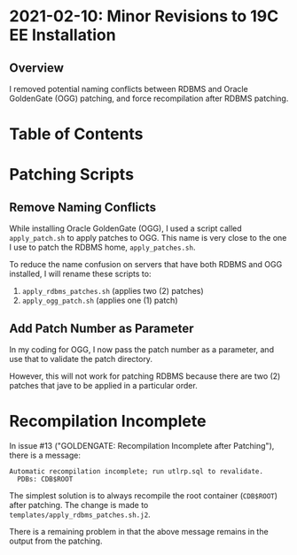 # 2021-02-10: Minor Revisions to 19C EE Installation

## Overview

I removed potential naming conflicts between RDBMS and Oracle GoldenGate (OGG)
patching, and force recompilation after RDBMS patching.

# Table of Contents


# Patching Scripts

## Remove Naming Conflicts

While installing Oracle GoldenGate (OGG), I used a script called `apply_patch.sh`
to apply patches to OGG. This name is very close to the one I use to patch the
RDBMS home, `apply_patches.sh`.

To reduce the name confusion on servers that have both RDBMS and OGG installed,
I will rename these scripts to:

1. `apply_rdbms_patches.sh` (applies two (2) patches)
1. `apply_ogg_patch.sh` (applies one (1) patch)

## Add Patch Number as Parameter

In my coding for OGG, I now pass the patch number as a parameter, and use that
to validate the patch directory.

However, this will not work for patching RDBMS because there are two (2) patches
that jave to be applied in a particular order.

# Recompilation Incomplete

In issue #13 ("GOLDENGATE: Recompilation Incomplete after Patching"), there is a
message:
```
Automatic recompilation incomplete; run utlrp.sql to revalidate.
  PDBs: CDB$ROOT
```

The simplest solution is to always recompile the root container (`CDB$ROOT`)
after patching. The change is made to `templates/apply_rdbms_patches.sh.j2`.

There is a remaining problem in that the above message remains in the output
from the patching.
